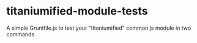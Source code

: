 # titaniumified-module-tests
A simple Gruntfile.js to test your "titaniumified" common js module in two commands
